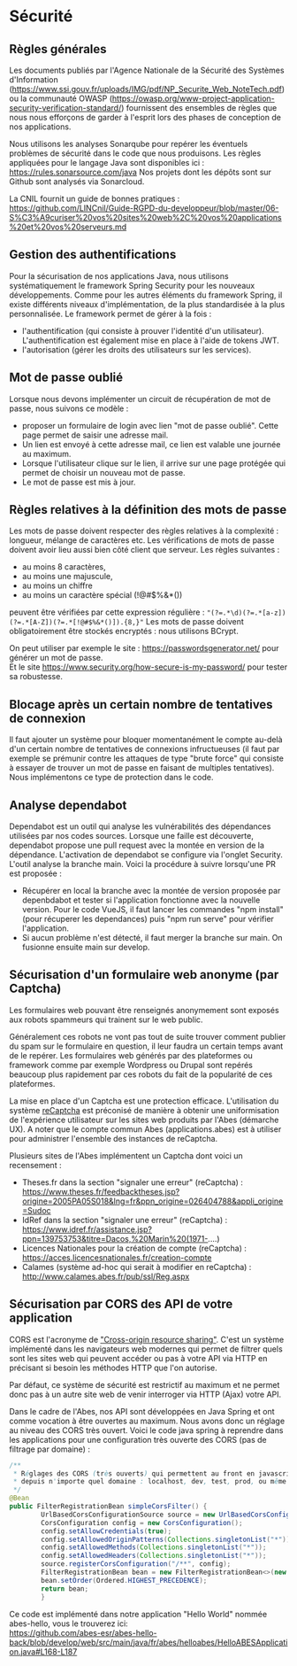 # Sécurité

## Règles générales

Les documents publiés par l'Agence Nationale de la Sécurité des Systèmes d'Information (https://www.ssi.gouv.fr/uploads/IMG/pdf/NP_Securite_Web_NoteTech.pdf) ou la communauté OWASP (https://owasp.org/www-project-application-security-verification-standard/) fournissent des ensembles de règles que nous nous efforçons de garder à l'esprit lors des phases de conception de nos applications.

Nous utilisons les analyses Sonarqube pour repérer les éventuels problèmes de sécurité dans le code que nous produisons. Les règles appliquées pour le langage Java sont disponibles ici : https://rules.sonarsource.com/java
Nos projets dont les dépôts sont sur Github sont analysés via Sonarcloud.

La CNIL fournit un guide de bonnes pratiques : https://github.com/LINCnil/Guide-RGPD-du-developpeur/blob/master/06-S%C3%A9curiser%20vos%20sites%20web%2C%20vos%20applications%20et%20vos%20serveurs.md

## Gestion des authentifications

Pour la sécurisation de nos applications Java, nous utilisons systématiquement le framework Spring Security pour les nouveaux développements.
Comme pour les autres éléments du framework Spring, il existe différents niveaux d'implémentation, de la plus standardisée à la plus personnalisée.
Le framework permet de gérer à la fois :

* l'authentification (qui consiste à prouver l'identité d'un utilisateur). L'authentification est également mise en place à l'aide de tokens JWT.
* l'autorisation (gérer les droits des utilisateurs sur les services).

## Mot de passe oublié

Lorsque nous devons implémenter un circuit de récupération de mot de passe, nous suivons ce modèle :
* proposer un formulaire de login avec lien "mot de passe oublié". Cette page permet de saisir une adresse mail.
* Un lien est envoyé à cette adresse mail, ce lien est valable une journée au maximum.
* Lorsque l'utilisateur clique sur le lien, il arrive sur une page protégée qui permet de choisir un nouveau mot de passe.
* Le mot de passe est mis à jour.

## Règles relatives à la définition des mots de passe

Les mots de passe doivent respecter des règles relatives à la complexité : longueur, mélange de caractères etc. Les vérifications de mots de passe doivent avoir lieu aussi bien côté client que serveur.
Les règles suivantes :
* au moins 8 caractères,
* au moins une majuscule,
* au moins un chiffre
* au moins un caractère spécial (!@#$%&*())

peuvent être vérifiées par cette expression régulière : `"(?=.*\d)(?=.*[a-z])(?=.*[A-Z])(?=.*[!@#$%&*()]).{8,}"`
Les mots de passe doivent obligatoirement être stockés encryptés : nous utilisons BCrypt.

On peut utiliser par exemple le site : https://passwordsgenerator.net/ pour générer un mot de passe.  
Et le site https://www.security.org/how-secure-is-my-password/ pour tester sa robustesse.

## Blocage après un certain nombre de tentatives de connexion

Il faut ajouter un système pour bloquer momentanément le compte au-delà d'un certain nombre de tentatives de connexions infructueuses (il faut par exemple se prémunir contre les attaques de type "brute force" qui consiste à essayer de trouver un mot de passe en faisant de multiples tentatives). Nous implémentons ce type de protection dans le code.

## Analyse dependabot

Dependabot est un outil qui analyse les vulnérabilités des dépendances utilisées par nos codes sources. Lorsque une faille est découverte, dependabot propose une pull request avec la montée en version de la dépendance. L'activation de dependabot se configure via l'onglet Security. L'outil analyse la branche main. Voici la procédure à suivre lorsqu'une PR est proposée :

* Récupérer en local la branche avec la montée de version proposée par depenbdabot et tester si l'application fonctionne avec la nouvelle version. Pour le code VueJS, il faut lancer les commandes "npm install" (pour récuperer les dependances) puis "npm run serve" pour vérifier l'application.
* Si aucun problème n'est détecté, il faut merger la branche sur main. On fusionne ensuite main sur develop.

## Sécurisation d'un formulaire web anonyme (par Captcha)

Les formulaires web pouvant être renseignés anonymement sont exposés aux robots spammeurs qui trainent sur le web public.

Généralement ces robots ne vont pas tout de suite trouver comment publier du spam sur le formulaire en question, il leur faudra un certain temps avant de le repérer. Les formulaires web générés par des plateformes ou framework comme par exemple Wordpress ou Drupal sont repérés beaucoup plus rapidement par ces robots du fait de la popularité de ces plateformes.

La mise en place d'un Captcha est une protection efficace. L'utilisation du système [reCaptcha](https://www.google.com/recaptcha/about/) est préconisé de manière à obtenir une uniformisation de l'expérience utilisateur sur les sites web produits par l'Abes (démarche UX). A noter que le compte commun Abes (applications.abes) est à utiliser pour administrer l'ensemble des instances de reCaptcha.

Plusieurs sites de l'Abes implémentent un Captcha dont voici un recensement :

- Theses.fr dans la section "signaler une erreur" (reCaptcha) : https://www.theses.fr/feedbacktheses.jsp?origine=2005PA05S018&lng=fr&ppn_origine=026404788&appli_origine=Sudoc
- IdRef dans la section "signaler une erreur" (reCaptcha) : https://www.idref.fr/assistance.jsp?ppn=139753753&titre=Dacos,%20Marin%20(1971-....)
- Licences Nationales pour la création de compte (reCaptcha) : https://acces.licencesnationales.fr/creation-compte
- Calames (système ad-hoc qui serait à modifier en reCaptcha) : http://www.calames.abes.fr/pub/ssl/Reg.aspx

## Sécurisation par CORS des API de votre application

CORS est l'acronyme de ["Cross-origin resource sharing"](https://fr.wikipedia.org/wiki/Cross-origin_resource_sharing). C'est un système implémenté dans les navigateurs web modernes qui permet de filtrer quels sont les sites web qui peuvent accéder ou pas à votre API via HTTP en précisant si besoin les méthodes HTTP que l'on autorise.

Par défaut, ce système de sécurité est restrictif au maximum et ne permet donc pas à un autre site web de venir interroger via HTTP (Ajax) votre API.

Dans le cadre de l'Abes, nos API sont développées en Java Spring et ont comme vocation à être ouvertes au maximum. Nous avons donc un réglage au niveau des CORS très ouvert. Voici le code java spring à reprendre dans les applications pour une configuration très ouverte des CORS (pas de filtrage par domaine) :
```java
/**
 * Réglages des CORS (très ouverts) qui permettent au front en javascript de s'y connecter
 * depuis n'importe quel domaine : localhost, dev, test, prod, ou même depuis d'autres domaines.
 */
@Bean
public FilterRegistrationBean simpleCorsFilter() {
        UrlBasedCorsConfigurationSource source = new UrlBasedCorsConfigurationSource();
        CorsConfiguration config = new CorsConfiguration();
        config.setAllowCredentials(true);
        config.setAllowedOriginPatterns(Collections.singletonList("*"));
        config.setAllowedMethods(Collections.singletonList("*"));
        config.setAllowedHeaders(Collections.singletonList("*"));
        source.registerCorsConfiguration("/**", config);
        FilterRegistrationBean bean = new FilterRegistrationBean<>(new CorsFilter(source));
        bean.setOrder(Ordered.HIGHEST_PRECEDENCE);
        return bean;
        }
```

Ce code est implémenté dans notre application "Hello World" nommée abes-hello, vous le trouverez ici:  
https://github.com/abes-esr/abes-hello-back/blob/develop/web/src/main/java/fr/abes/helloabes/HelloABESApplication.java#L168-L187

